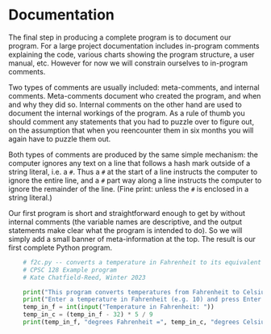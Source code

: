 # Documentation

The final step in producing a complete program is to document our
program. For a large project documentation includes in-program comments
explaining the code, various charts showing the program structure, a
user manual, etc. However for now we will constrain ourselves to
in-program comments.

Two types of comments are usually included: meta-comments, and internal
comments. Meta-comments document who created the program, and when and
why they did so. Internal comments on the other hand are used to
document the internal workings of the program. As a rule of thumb you
should comment any statements that you had to puzzle over to figure out,
on the assumption that when you reencounter them in six months you will
again have to puzzle them out.

Both types of comments are produced by the same simple mechanism: the
computer ignores any text on a line that follows a hash mark outside of
a string literal, i.e. a `#`. Thus a `#` at the start of a line
instructs the computer to ignore the entire line, and a `#` part way
along a line instructs the computer to ignore the remainder of the line.
(Fine print: unless the `#` is enclosed in a string literal.)

Our first program is short and straightforward enough to get by without
internal comments (the variable names are descriptive, and the output
statements make clear what the program is intended to do). So we will
simply add a small banner of meta-information at the top. The result is
our first complete Python program.

```python
    # f2c.py -- converts a temperature in Fahrenheit to its equivalent in Celsius.
    # CPSC 128 Example program
    # Kate Chatfield-Reed, Winter 2023

    print("This program converts temperatures from Fahrenheit to Celsius.")
    print("Enter a temperature in Fahrenheit (e.g. 10) and press Enter.")
    temp_in_f = int(input("Temperature in Fahrenheit: "))
    temp_in_c = (temp_in_f - 32) * 5 / 9
    print(temp_in_f, "degrees Fahrenheit =", temp_in_c, "degrees Celsius.")
```